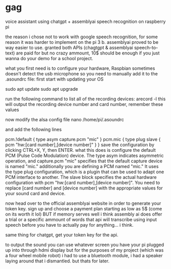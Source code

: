 # gag
voice assistant using chatgpt + assemblyai speech recognition on raspberry pi 

the reason i chose not to work with google speech recognition, for some reason it was harder to implement on the pi 3 b. assemblyai proved to be way easier to use. granted both APIs (chagtgpt & assemblyai speech-to-text) are paid for but no crazy ammount, 10$ should be enough if you just wanna do your demo for a school project.


what you first need is to configure your hardware, Raspbian sometimes doesn't detect the usb microphone so you need to manually add it to the .asoundrc file:
first start with updating your OS

   sudo apt update
   sudo apt upgrade

run the following command to list all of the recording devices:
   arecord -l
this will output the recording device number and card number, remember these values

now modify the alsa config file
   nano /home/pi/.asoundrc
   
and add the following lines

pcm.!default {
  type asym
  capture.pcm "mic"
}
pcm.mic {
  type plug
  slave {
    pcm "hw:[card number],[device number]"
  }
}
save the configuration by clicking CTRL+X, Y, then ENTER.
what this does is configure the default PCM (Pulse Code Modulation) device. The type asym indicates asymmetric operation, and capture.pcm "mic" specifies that the default capture device is named "mic."
additionally you are defining a PCM named "mic." It uses the type plug configuration, which is a plugin that can be used to adapt one PCM interface to another. The slave block specifies the actual hardware configuration with pcm "hw:[card number],[device number]". You need to replace [card number] and [device number] with the appropriate values for your sound card and device.

now head over to the official assemblyai website in order to generate your token key. sign up and choose a payment plan starting as low as 5$ (come on its worth it lol) BUT if memory serves well i think assembly ai does offer a trial or a specific ammount of words that api will transcribe using input speech before you have to actually pay for anything... i think.

same thing for chatgpt, get your token key for the api.

to output the sound you can use whatever screen you have your pi plugged up into through hdmi display but for the purposes of my project (which was a four wheel mobile robot) i had to use a bluetooth module, i had a speaker laying around that i dismantled. but thats for later.


